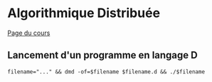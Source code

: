 # Algorithmique Distribuée

[Page du cours](http://perso.ens-lyon.fr/isabelle.guerin-lassous/index-AD.htm)

## Lancement d'un programme en langage D

```shell
filename="..." && dmd -of=$filename $filename.d && ./$filename
```
